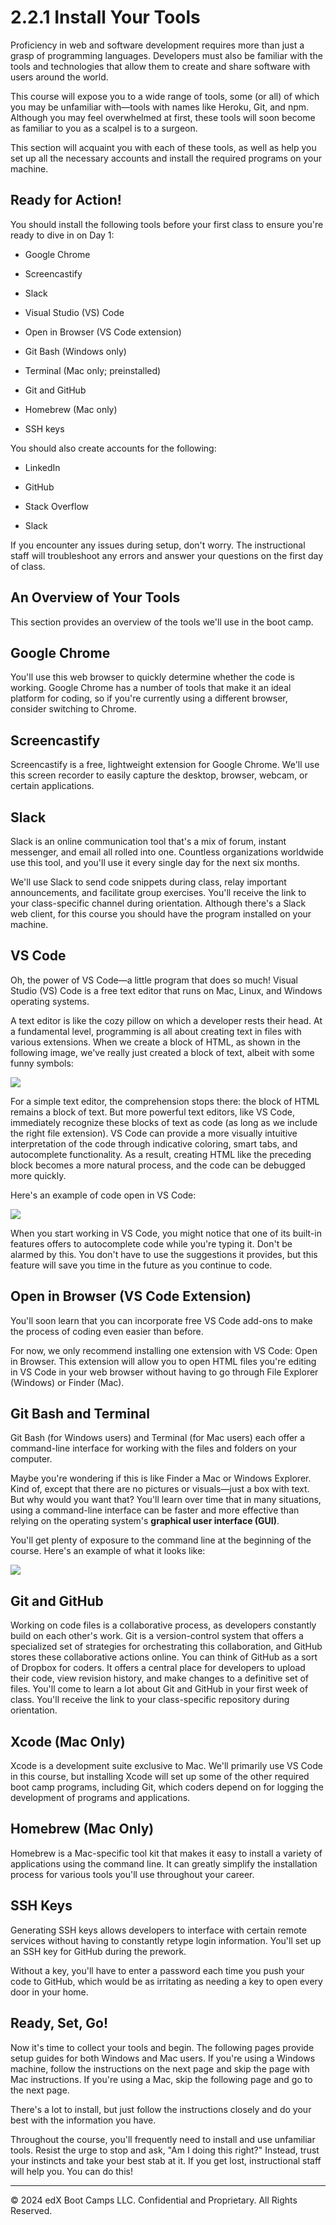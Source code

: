 # 2.2.1 Install Your Tools

Proficiency in web and software development requires more than just a grasp of programming languages. Developers must also be familiar with the tools and technologies that allow them to create and share software with users around the world.

This course will expose you to a wide range of tools, some (or all) of which you may be unfamiliar with—tools with names like Heroku, Git, and npm. Although you may feel overwhelmed at first, these tools will soon become as familiar to you as a scalpel is to a surgeon.

This section will acquaint you with each of these tools, as well as help you set up all the necessary accounts and install the required programs on your machine.

## Ready for Action!

You should install the following tools before your first class to ensure you're ready to dive in on Day 1:

* Google Chrome

* Screencastify

* Slack

* Visual Studio (VS) Code

* Open in Browser (VS Code extension)

* Git Bash (Windows only)

* Terminal (Mac only; preinstalled)

* Git and GitHub

* Homebrew (Mac only)

* SSH keys

You should also create accounts for the following:

* LinkedIn

* GitHub

* Stack Overflow

* Slack

If you encounter any issues during setup, don't worry. The instructional staff will troubleshoot any errors and answer your questions on the first day of class.

## An Overview of Your Tools

This section provides an overview of the tools we'll use in the boot camp.

## Google Chrome

You'll use this web browser to quickly determine whether the code is working. Google Chrome has a number of tools that make it an ideal platform for coding, so if you're currently using a different browser, consider switching to Chrome.

## Screencastify

Screencastify is a free, lightweight extension for Google Chrome. We'll use this screen recorder to easily capture the desktop, browser, webcam, or certain applications.

## Slack

Slack is an online communication tool that's a mix of forum, instant messenger, and email all rolled into one. Countless organizations worldwide use this tool, and you'll use it every single day for the next six months.

We'll use Slack to send code snippets during class, relay important announcements, and facilitate group exercises. You'll receive the link to your class-specific channel during orientation. Although there's a Slack web client, for this course you should have the program installed on your machine.

## VS Code

Oh, the power of VS Code—a little program that does so much! Visual Studio (VS) Code is a free text editor that runs on Mac, Linux, and Windows operating systems.

A text editor is like the cozy pillow on which a developer rests their head. At a fundamental level, programming is all about creating text in files with various extensions. When we create a block of HTML, as shown in the following image, we've really just created a block of text, albeit with some funny symbols:

![](../../img/23-fullstack-code-block-example.png)

For a simple text editor, the comprehension stops there: the block of HTML remains a block of text. But more powerful text editors, like VS Code, immediately recognize these blocks of text as code (as long as we include the right file extension). VS Code can provide a more visually intuitive interpretation of the code through indicative coloring, smart tabs, and autocomplete functionality. As a result, creating HTML like the preceding block becomes a more natural process, and the code can be debugged more quickly.

Here's an example of code open in VS Code:

![](../../img/24-fullstack-vscode-example.png)

When you start working in VS Code, you might notice that one of its built-in features offers to autocomplete code while you're typing it. Don't be alarmed by this. You don't have to use the suggestions it provides, but this feature will save you time in the future as you continue to code.

## Open in Browser (VS Code Extension)

You'll soon learn that you can incorporate free VS Code add-ons to make the process of coding even easier than before.

For now, we only recommend installing one extension with VS Code: Open in Browser. This extension will allow you to open HTML files you're editing in VS Code in your web browser without having to go through File Explorer (Windows) or Finder (Mac).

## Git Bash and Terminal

Git Bash (for Windows users) and Terminal (for Mac users) each offer a command-line interface for working with the files and folders on your computer.

Maybe you're wondering if this is like Finder a Mac or Windows Explorer. Kind of, except that there are no pictures or visuals—just a box with text. But why would you want that? You'll learn over time that in many situations, using a command-line interface can be faster and more effective than relying on the operating system's **graphical user interface (GUI)**.

You'll get plenty of exposure to the command line at the beginning of the course. Here's an example of what it looks like:

![](../../img/25-fullstack-gitbash-terminal.png)

## Git and GitHub

Working on code files is a collaborative process, as developers constantly build on each other's work. Git is a version-control system that offers a specialized set of strategies for orchestrating this collaboration, and GitHub stores these collaborative actions online. You can think of GitHub as a sort of Dropbox for coders. It offers a central place for developers to upload their code, view revision history, and make changes to a definitive set of files. You'll come to learn a lot about Git and GitHub in your first week of class. You'll receive the link to your class-specific repository during orientation.

## Xcode (Mac Only)

Xcode is a development suite exclusive to Mac. We'll primarily use VS Code in this course, but installing Xcode will set up some of the other required boot camp programs, including Git, which coders depend on for logging the development of programs and applications.

## Homebrew (Mac Only)

Homebrew is a Mac-specific tool kit that makes it easy to install a variety of applications using the command line. It can greatly simplify the installation process for various tools you'll use throughout your career.

## SSH Keys

Generating SSH keys allows developers to interface with certain remote services without having to constantly retype login information. You'll set up an SSH key for GitHub during the prework.

Without a key, you'll have to enter a password each time you push your code to GitHub, which would be as irritating as needing a key to open every door in your home.

## Ready, Set, Go!

Now it's time to collect your tools and begin. The following pages provide setup guides for both Windows and Mac users. If you're using a Windows machine, follow the instructions on the next page and skip the page with Mac instructions. If you're using a Mac, skip the following page and go to the next page.

There's a lot to install, but just follow the instructions closely and do your best with the information you have.

Throughout the course, you'll frequently need to install and use unfamiliar tools. Resist the urge to stop and ask, "Am I doing this right?" Instead, trust your instincts and take your best stab at it. If you get lost, instructional staff will help you. You can do this!

---
© 2024 edX Boot Camps LLC. Confidential and Proprietary. All Rights Reserved.